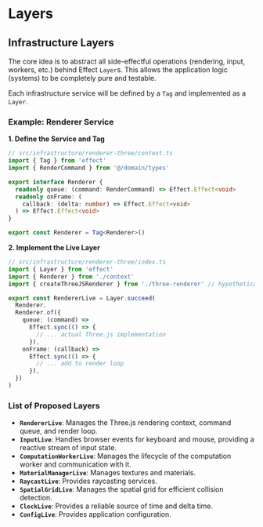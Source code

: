 # Layers

## Infrastructure Layers

The core idea is to abstract all side-effectful operations (rendering, input, workers, etc.) behind Effect `Layer`s. This allows the application logic (systems) to be completely pure and testable.

Each infrastructure service will be defined by a `Tag` and implemented as a `Layer`.

### Example: Renderer Service

**1. Define the Service and Tag**

```typescript
// src/infrastructure/renderer-three/context.ts
import { Tag } from 'effect'
import { RenderCommand } from '@/domain/types'

export interface Renderer {
  readonly queue: (command: RenderCommand) => Effect.Effect<void>
  readonly onFrame: (
    callback: (delta: number) => Effect.Effect<void>
  ) => Effect.Effect<void>
}

export const Renderer = Tag<Renderer>()
```

**2. Implement the Live Layer**

```typescript
// src/infrastructure/renderer-three/index.ts
import { Layer } from 'effect'
import { Renderer } from './context'
import { createThreeJSRenderer } from './three-renderer' // hypothetical

export const RendererLive = Layer.succeed(
  Renderer,
  Renderer.of({
    queue: (command) =>
      Effect.sync(() => {
        // ... actual Three.js implementation
      }),
    onFrame: (callback) =>
      Effect.sync(() => {
        // ... add to render loop
      }),
  })
)
```

### List of Proposed Layers

-   **`RendererLive`**: Manages the Three.js rendering context, command queue, and render loop.
-   **`InputLive`**: Handles browser events for keyboard and mouse, providing a reactive stream of input state.
-   **`ComputationWorkerLive`**: Manages the lifecycle of the computation worker and communication with it.
-   **`MaterialManagerLive`**: Manages textures and materials.
-   **`RaycastLive`**: Provides raycasting services.
-   **`SpatialGridLive`**: Manages the spatial grid for efficient collision detection.
-   **`ClockLive`**: Provides a reliable source of time and delta time.
-   **`ConfigLive`**: Provides application configuration.
